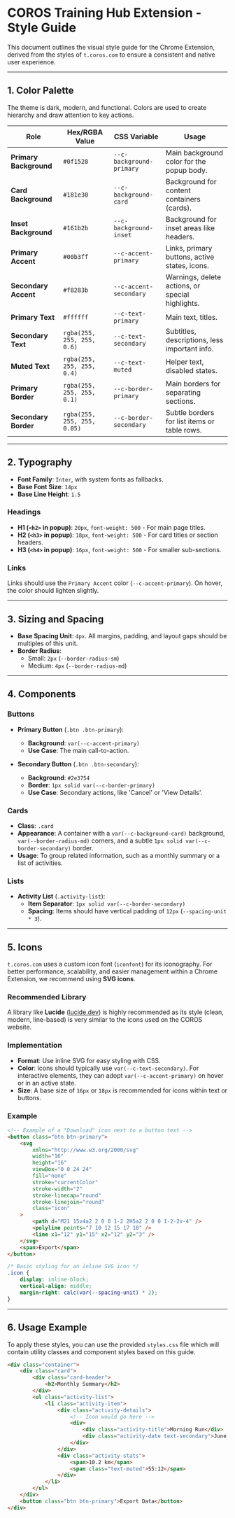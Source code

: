 
# COROS Training Hub Extension - Style Guide

This document outlines the visual style guide for the Chrome Extension, derived from the styles of `t.coros.com` to ensure a consistent and native user experience.

---

## 1. Color Palette

The theme is dark, modern, and functional. Colors are used to create hierarchy and draw attention to key actions.

| Role                  | Hex/RGBA Value                  | CSS Variable                  | Usage                                           |
| --------------------- | ------------------------------- | ----------------------------- | ----------------------------------------------- |
| **Primary Background**  | `#0f1528`                       | `--c-background-primary`      | Main background color for the popup body.       |
| **Card Background**     | `#181e30`                       | `--c-background-card`         | Background for content containers (cards).      |
| **Inset Background**    | `#161b2b`                       | `--c-background-inset`        | Background for inset areas like headers.        |
| **Primary Accent**      | `#00b3ff`                       | `--c-accent-primary`          | Links, primary buttons, active states, icons.   |
| **Secondary Accent**    | `#f8283b`                       | `--c-accent-secondary`        | Warnings, delete actions, or special highlights.|
| **Primary Text**        | `#ffffff`                       | `--c-text-primary`            | Main text, titles.                              |
| **Secondary Text**      | `rgba(255, 255, 255, 0.6)`      | `--c-text-secondary`          | Subtitles, descriptions, less important info.   |
| **Muted Text**          | `rgba(255, 255, 255, 0.4)`      | `--c-text-muted`              | Helper text, disabled states.                   |
| **Primary Border**      | `rgba(255, 255, 255, 0.1)`      | `--c-border-primary`          | Main borders for separating sections.           |
| **Secondary Border**    | `rgba(255, 255, 255, 0.05)`     | `--c-border-secondary`        | Subtle borders for list items or table rows.    |

---

## 2. Typography

- **Font Family**: `Inter`, with system fonts as fallbacks.
- **Base Font Size**: `14px`
- **Base Line Height**: `1.5`

### Headings

- **H1 (`<h2>` in popup)**: `20px`, `font-weight: 500` - For main page titles.
- **H2 (`<h3>` in popup)**: `18px`, `font-weight: 500` - For card titles or section headers.
- **H3 (`<h4>` in popup)**: `16px`, `font-weight: 500` - For smaller sub-sections.

### Links

Links should use the `Primary Accent` color (`--c-accent-primary`). On hover, the color should lighten slightly.

---

## 3. Sizing and Spacing

- **Base Spacing Unit**: `4px`. All margins, padding, and layout gaps should be multiples of this unit.
- **Border Radius**: 
    - Small: `2px` (`--border-radius-sm`)
    - Medium: `4px` (`--border-radius-md`)

---

## 4. Components

### Buttons

- **Primary Button** (`.btn .btn-primary`):
  - **Background**: `var(--c-accent-primary)`
  - **Use Case**: The main call-to-action.

- **Secondary Button** (`.btn .btn-secondary`):
  - **Background**: `#2e3754`
  - **Border**: `1px solid var(--c-border-primary)`
  - **Use Case**: Secondary actions, like 'Cancel' or 'View Details'.

### Cards

- **Class**: `.card`
- **Appearance**: A container with a `var(--c-background-card)` background, `var(--border-radius-md)` corners, and a subtle `1px solid var(--c-border-secondary)` border.
- **Usage**: To group related information, such as a monthly summary or a list of activities.

### Lists

- **Activity List** (`.activity-list`):
  - **Item Separator**: `1px solid var(--c-border-secondary)`
  - **Spacing**: Items should have vertical padding of `12px` (`--spacing-unit * 3`).

---

## 5. Icons

`t.coros.com` uses a custom icon font (`iconfont`) for its iconography. For better performance, scalability, and easier management within a Chrome Extension, we recommend using **SVG icons**.

### Recommended Library

A library like **Lucide** ([lucide.dev](https://lucide.dev/)) is highly recommended as its style (clean, modern, line-based) is very similar to the icons used on the COROS website.

### Implementation

- **Format**: Use inline SVG for easy styling with CSS.
- **Color**: Icons should typically use `var(--c-text-secondary)`. For interactive elements, they can adopt `var(--c-accent-primary)` on hover or in an active state.
- **Size**: A base size of `16px` or `18px` is recommended for icons within text or buttons.

### Example

```html
<!-- Example of a "Download" icon next to a button text -->
<button class="btn btn-primary">
    <svg
        xmlns="http://www.w3.org/2000/svg"
        width="16"
        height="16"
        viewBox="0 0 24 24"
        fill="none"
        stroke="currentColor"
        stroke-width="2"
        stroke-linecap="round"
        stroke-linejoin="round"
        class="icon"
    >
        <path d="M21 15v4a2 2 0 0 1-2 2H5a2 2 0 0 1-2-2v-4" />
        <polyline points="7 10 12 15 17 10" />
        <line x1="12" y1="15" x2="12" y2="3" />
    </svg>
    <span>Export</span>
</button>
```

```css
/* Basic styling for an inline SVG icon */
.icon {
    display: inline-block;
    vertical-align: middle;
    margin-right: calc(var(--spacing-unit) * 2);
}
```

---

## 6. Usage Example

To apply these styles, you can use the provided `styles.css` file which will contain utility classes and component styles based on this guide.

```html
<div class="container">
    <div class="card">
        <div class="card-header">
            <h2>Monthly Summary</h2>
        </div>
        <ul class="activity-list">
            <li class="activity-item">
                <div class="activity-details">
                    <!-- Icon would go here -->
                    <div>
                        <div class="activity-title">Morning Run</div>
                        <div class="activity-date text-secondary">June 28, 2025</div>
                    </div>
                </div>
                <div class="activity-stats">
                    <span>10.2 km</span>
                    <span class="text-muted">55:12</span>
                </div>
            </li>
        </ul>
    </div>
    <button class="btn btn-primary">Export Data</button>
</div>
```
